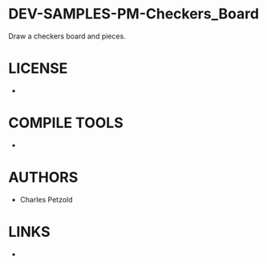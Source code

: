 # DEV-SAMPLES-PM-Checkers_Board
Draw a checkers board and pieces. 

LICENSE
===============
* 

COMPILE TOOLS
===============
* 
 
AUTHORS
===============
* Charles Petzold

LINKS
===============
* 
